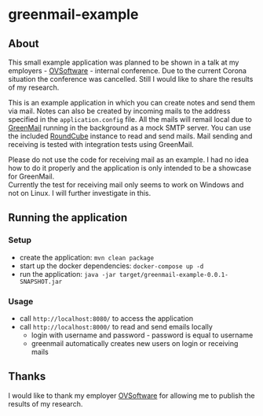 # greenmail-example

## About

This small example application was planned to be shown in a talk at my employers - [OVSoftware](https://ovsoftware.de/) - internal conference.
Due to the current Corona situation the conference was cancelled.
Still I would like to share the results of my research.

This is an example application in which you can create notes and send them via mail.
Notes can also be created by incoming mails to the address specified in the `application.config` file.
All the mails will remail local due to [GreenMail](https://greenmail-mail-test.github.io/greenmail/) running in the background as a mock SMTP server.
You can use the included [RoundCube](https://roundcube.net/) instance to read and send mails.
Mail sending and receiving is tested with integration tests using GreenMail.

Please do not use the code for receiving mail as an example. 
I had no idea how to do it properly and the application is only intended to be a showcase for GreenMail.  
Currently the test for receiving mail only seems to work on Windows and not on Linux. I will further investigate in this.

## Running the application

### Setup 
* create the application: `mvn clean package`
* start up the docker dependencies: `docker-compose up -d`
* run the application: `java -jar target/greenmail-example-0.0.1-SNAPSHOT.jar`

### Usage
* call `http://localhost:8080/` to access the application
* call `http://localhost:8000/` to read and send emails locally
  * login with username and password - password is equal to username
  * greenmail automatically creates new users on login or receiving mails
  
## Thanks

I would like to thank my employer [OVSoftware](https://ovsoftware.de/) for allowing me to publish the results of my research.
